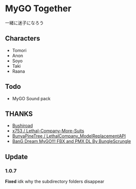 # MyGO Together
一緒に迷子になろう

## Characters
* Tomori
* Anon
* Soyo
* Taki
* Raana

## Todo
* MyGO Sound pack

## THANKS
* [Bushiroad](https://bushiroad.com/)
* [x753 / Lethal-Company-More-Suits](https://github.com/x753/Lethal-Company-More-Suits)
* [BunyaPineTree / LethalCompany_ModelReplacementAPI](https://github.com/BunyaPineTree/LethalCompany_ModelReplacementAPI)
* [BanG Dream MyGO!!! FBX and PMX DL By BungleScrungle](https://www.deviantart.com/bunglescrungle/art/BanG-Dream-MyGO-FBX-and-PMX-DL-1036304336)

## Update
### 1.0.7 
**Fixed** 
idk why the subdirectory folders disappear